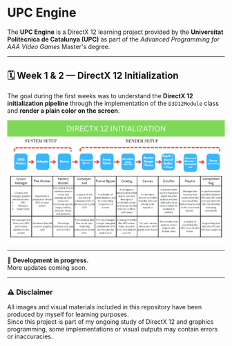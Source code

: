# UPC Engine

The **UPC Engine** is a DirectX 12 learning project provided by the **Universitat Politècnica de Catalunya (UPC)** as part of the *Advanced Programming for AAA Video Games* Master's degree.

---

## 🗓️ Week 1 & 2 — DirectX 12 Initialization

The goal during the first weeks was to understand the **DirectX 12 initialization pipeline** through the implementation of the `D3D12Module` class and **render a plain color on the screen**.

![DirectX 12 Initialization](./learningResources/DirectX_init_image.jpg)

---

🚧 **Development in progress.**  
More updates coming soon.

---

### ⚠️ Disclaimer

All images and visual materials included in this repository have been produced by myself for learning purposes.  
Since this project is part of my ongoing study of DirectX 12 and graphics programming, some implementations or visual outputs may contain errors or inaccuracies.
